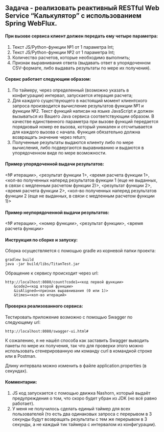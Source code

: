 ## Задача - реализовать реактивный RESTful Web Service “Калькулятор” с использованием Spring WebFlux.

#### При вызове сервиса клиент должен передать ему четыре параметра:
1. Текст JS/Python-функции №1 от 1 параметра Int;
2. Текст JS/Python-функции №2 от 1 параметра Int;
3. Количество расчетов, которые необходимо выполнить;
4. Признак выравнивания ответа (выдавать ответ в упорядоченном CSV-формате, 
либо выдавать результаты по мере их получения).


#### Сервис работает следующим образом:
1. По таймеру, через определенный (возможно указать в конфигурации) интервал, запускается итерация расчета;
2. Для каждого существующего в настоящий момент клиентского запроса производится вычисление 
результатов функции №1 и функции №2. Текст функций написан на языке 
JavaScript и должен вызываться из Вашего Java сервиса соответствующим образом. 
В качестве единственного параметра при вызове функций передается порядковый номер ее вызова, 
который уникален и отсчитывается для каждого вызова с начала. 
Функция обязательно должна возвращать значение через return;
3. Полученные результаты выдаются клиенту либо по мере вычисления, 
либо подвергаются выравниванию и выдаются в упорядоченном виде по мере возможности.

#### Пример упорядоченной выдачи результатов:
<№ итерации>, <результат функции 1>, <время расчета функции 1>, <кол-во полученных наперед результатов функции 1 (еще не выданных, в связи с медленным расчетом функции 2)>, <результат функции 2>, <время расчета функции 2>, <кол-во полученных наперед результатов функции 2 (еще не выданных, в связи с медленным расчетом функции 1)>

#### Пример неупорядоченной выдачи результатов:
<№ итерации>, <номер функции>, <результат функции>, <время расчета функции>

#### Инструкция по сборке и запуску:

Сборка осуществляется с помощью gradle из корневой папки проекта: 
```
gradlew build
java -jar build/libs/TitanTest.jar
```

Обращение к сервису происходит через url:
```
http://localhost:8080/count?code1=<код первой функции>
    &code2=<код второй функции>
    &isAligned=<признак выравнивания (0 или 1)>
    &times=<кол-во итераций>
```

#### Проверка реализованного сервиса:

Тестировать приложение возможно с помощью Swagger по следующему url:
```
http://localhost:8080/swagger-ui.html#
```
К сожалению, я не нашёл способа как заставить Swagger выводить пакеты по мере их получения, 
так что для проверки этого можно использовать сгенерированную им команду curl в командной строке или в Postman.

Длину интервала можно изменить в файле application.properties (в секундах).

#### Комментарии:

1. JS код запускается с помощью движка Nashorn, который выдаёт предупреждения о том, что скоро будет убран из JDK 
(но всё равно работает).
2. У меня не получилось сделать единый таймер для всех пользователей
(то есть два одинаковых запроса с перерывом в 3 секунды будут возвращать результаты с тем же перерывом в 3 секунды, 
а не каждый тик таймера с интервалом из конфигурации).
